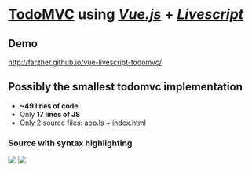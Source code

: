 # [TodoMVC](http://farzher.github.io/vue-livescript-todomvc/) using *[Vue.js](https://github.com/yyx990803/vue)* + *[Livescript](https://github.com/gkz/LiveScript)*

## Demo
http://farzher.github.io/vue-livescript-todomvc/

## Possibly the smallest todomvc implementation
* **~49 lines of code**
* Only **17 lines of JS**
* Only 2 source files: [app.ls](https://github.com/farzher/vue-livescript-todomvc/blob/gh-pages/app.ls) + [index.html](https://github.com/farzher/vue-livescript-todomvc/blob/gh-pages/index.html)


### Source with syntax highlighting
![](http://i.imgur.com/mjTQJZg.png)
![](http://i.imgur.com/mPdvkqE.png)

